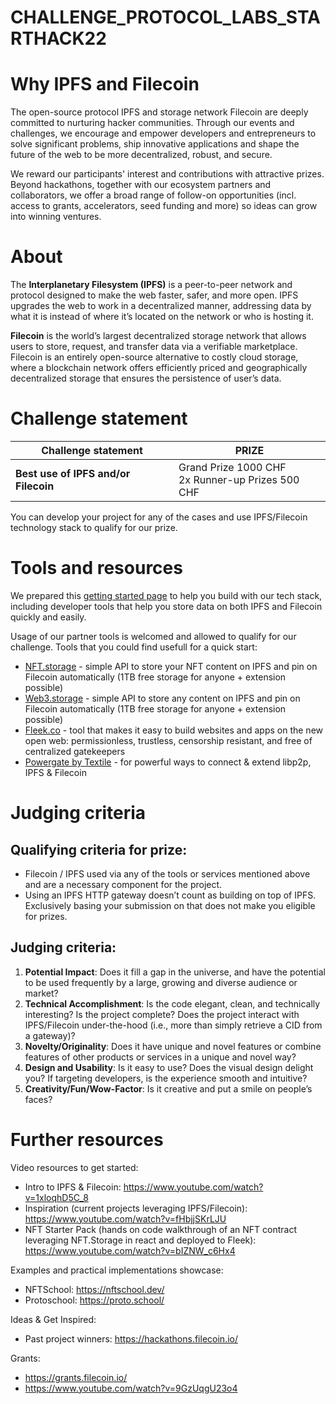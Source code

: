 # CHALLENGE_PROTOCOL_LABS_STARTHACK22

# Why IPFS and Filecoin

The open-source protocol IPFS and storage network Filecoin are deeply committed to nurturing hacker communities. Through our events and challenges, we encourage and empower developers and entrepreneurs to solve significant problems, ship innovative applications and shape the future of the web to be more decentralized, robust, and secure. 

We reward our participants' interest and contributions with attractive prizes. Beyond hackathons, together with our ecosystem partners and collaborators, we offer a broad range of follow-on opportunities (incl. access to grants, accelerators, seed funding and more) so ideas can grow into winning ventures.

# About

The **Interplanetary Filesystem (IPFS)** is a peer-to-peer network and protocol designed to make the web faster, safer, and more open. IPFS upgrades the web to work in a decentralized manner, addressing data by what it is instead of where it’s located on the network or who is hosting it.

**Filecoin** is the world’s largest decentralized storage network that allows users to store, request, and transfer data via a verifiable marketplace. Filecoin is an entirely open-source alternative to costly cloud storage, where a blockchain network offers efficiently priced and geographically decentralized storage that ensures the persistence of user’s data.

# Challenge statement 


|  Challenge statement |  PRIZE |
|---|---|
|  **Best use of IPFS and/or Filecoin** |  Grand Prize 1000 CHF <br /> 2x Runner-up Prizes 500 CHF |

You can develop your project for any of the cases and use IPFS/Filecoin technology stack to qualify for our prize. 



# Tools and resources

We prepared this [getting started page](https://bitly.protocol.ai/IPFS_Filecoin_Get_Started) to help you build with our tech stack, including developer tools that help you store data on both IPFS and Filecoin quickly and easily.

Usage of our partner tools is welcomed and allowed to qualify for our challenge. Tools that you could find usefull for a quick start:

- [NFT.storage](https://nft.storage/) - simple API to store your NFT content on IPFS and pin on Filecoin automatically (1TB free storage for anyone + extension possible)
- [Web3.storage](https://web3.storage/) - simple API to store any content on IPFS and pin on Filecoin automatically (1TB free storage for anyone + extension possible)
- [Fleek.co](https://fleek.co/) - tool that makes it easy to build websites and apps on the new open web: permissionless, trustless, censorship resistant, and free of centralized gatekeepers
- [Powergate by Textile](docs.textile.io/powergate) - for powerful ways to connect & extend libp2p, IPFS & Filecoin

# Judging criteria 

## Qualifying criteria for prize:

- Filecoin / IPFS used via any of the tools or services mentioned above and are a necessary component for the project.
- Using an IPFS HTTP gateway doesn’t count as building on top of IPFS. Exclusively basing your submission on that does not make you eligible for prizes.

## Judging criteria:

1. **Potential Impact**: Does it fill a gap in the universe, and have the potential to be used frequently by a large, growing and diverse audience or market?
2. **Technical Accomplishment**: Is the code elegant, clean, and technically interesting? Is the project complete? Does the project interact with IPFS/Filecoin under-the-hood (i.e., more than simply retrieve a CID from a gateway)?
3. **Novelty/Originality**: Does it have unique and novel features or combine features of other products or services in a unique and novel way?
4. **Design and Usability**: Is it easy to use? Does the visual design delight you? If targeting developers, is the experience smooth and intuitive?
5. **Creativity/Fun/Wow-Factor**: Is it creative and put a smile on people’s faces?

  
# Further resources

Video resources to get started:
- Intro to IPFS & Filecoin: https://www.youtube.com/watch?v=1xloqhD5C_8
- Inspiration (current projects leveraging IPFS/Filecoin): https://www.youtube.com/watch?v=fHbjjSKrLJU
- NFT Starter Pack (hands on code walkthrough of an NFT contract leveraging NFT.Storage in react and deployed to Fleek): https://www.youtube.com/watch?v=bIZNW_c6Hx4

Examples and practical implementations showcase:
- NFTSchool: https://nftschool.dev/
- Protoschool: https://proto.school/

Ideas & Get Inspired:
- Past project winners: https://hackathons.filecoin.io/

Grants:
- https://grants.filecoin.io/
- https://www.youtube.com/watch?v=9GzUqgU23o4
